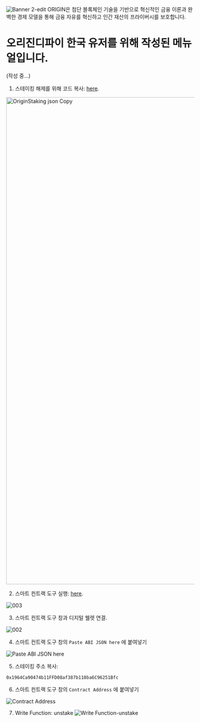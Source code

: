 ![Banner 2-edit](https://github.com/user-attachments/assets/2868b8de-c4a6-4eb4-9009-051abe5ab497)
ORIGIN은 첨단 블록체인 기술을 기반으로 혁신적인 금융 이론과 완벽한 경제 모델을 통해 금융 자유를 혁신하고 인간 재산의 프라이버시를 보호합니다.
#


# 오리진디파이 한국 유저를 위해 작성된 메뉴얼입니다.
  (작성 중...)


1. 스테이킹 해제를 위해 코드 복사: [here](https://github.com/GoodPhil/Origin.ABI/blob/main/OriginStaking.json).
  
<img width="1305" alt="OriginStaking json Copy" src="https://github.com/user-attachments/assets/969950cb-073a-4f17-bd28-cb3f82a01d6f" />

2. 스마트 컨트랙 도구 실행: [here](https://ethereum-smart-contract-interaction-tool.vercel.app).

![003](https://github.com/user-attachments/assets/ae01c495-e894-4027-b698-aa66ca5109b4)


3. 스마트 컨트랙 도구 창과 디지털 웰렛 연결.

![002](https://github.com/user-attachments/assets/19bdceee-259f-4c41-88d8-ac778b73cc25)


4. 스마트 컨트랙 도구 창의 `Paste ABI JSON here` 에 붙여넣기

![Paste ABI JSON here](https://github.com/user-attachments/assets/a620c174-809d-42ca-8d90-9b97a0e3f326)


5. 스테이킹 주소 복사:
```
0x1964Ca90474b11FFD08af387b110ba6C96251Bfc
```
6. 스마트 컨트랙 도구 창의 `Contract Address` 에 붙여넣기

![Contract Address](https://github.com/user-attachments/assets/206db804-ed03-4ec3-b837-bc784a293833)

7. Write Function: unstake
![Write Function-unstake](https://github.com/user-attachments/assets/9ed9dc95-3a13-4ab4-b31d-b1f9d9c828d5)
